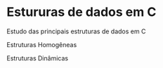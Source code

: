 # Estururas de dados em C
Estudo das principais estruturas de dados em C

Estruturas Homogêneas

Estruturas Dinâmicas 
